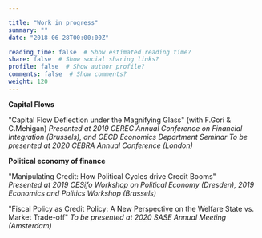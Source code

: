 ```yaml
---

title: "Work in progress"
summary: ""
date: "2018-06-28T00:00:00Z"

reading_time: false  # Show estimated reading time?
share: false  # Show social sharing links?
profile: false  # Show author profile?
comments: false  # Show comments?
weight: 120
---
```

**Capital Flows**

"Capital Flow Deflection under the Magnifying Glass" (with F.Gori & C.Mehigan)
*Presented at 2019 CEREC Annual Conference on Financial Integration (Brussels), and OECD Economics Department Seminar*
*To be presented at 2020 CEBRA Annual Conference (London)*

**Political economy of finance**

"Manipulating Credit: How Political Cycles drive Credit Booms"  
*Presented at 2019 CESifo Workshop on Political Economy (Dresden), 2019 Economics and Politics Workshop (Brussels)*
 
"Fiscal Policy as Credit Policy: A New Perspective on the Welfare State vs. Market Trade-off" 
*To be presented at 2020 SASE Annual Meeting (Amsterdam)*
